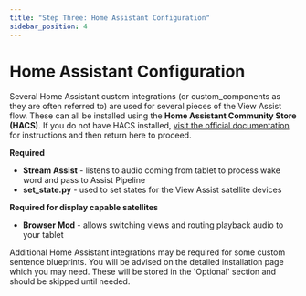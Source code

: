 ```yaml
---
title: "Step Three: Home Assistant Configuration"
sidebar_position: 4
---
```


# Home Assistant Configuration
Several Home Assistant custom integrations (or custom_components as they are often referred to) are used for several pieces of the View Assist flow.  These can all be installed using the **Home Assistant Community Store (HACS)**.  If you do not have HACS installed, [visit the official documentation](https://hacs.xyz/docs/setup/prerequisites) for instructions and then return here to proceed.

**Required**

- **Stream Assist** - listens to audio coming from tablet to process wake word and pass to Assist Pipeline
- **set_state.py** - used to set states for the View Assist satellite devices

**Required for display capable satellites**
- **Browser Mod** - allows switching views and routing playback audio to your tablet

Additional Home Assistant integrations may be required for some custom sentence blueprints.  You will be advised on the detailed installation page which you may need.  These will be stored in the 'Optional' section and should be skipped until needed.
